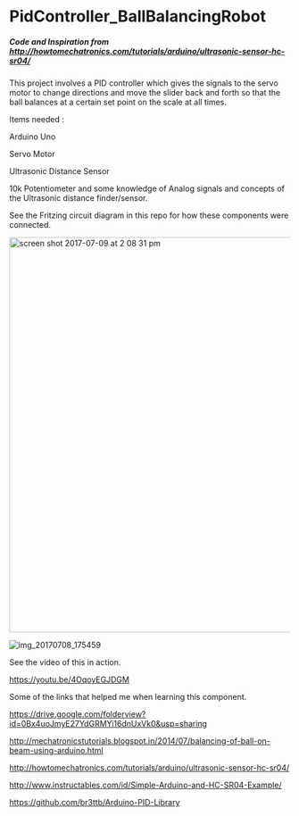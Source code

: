 # PidController_BallBalancingRobot

##### Code and Inspiration from http://howtomechatronics.com/tutorials/arduino/ultrasonic-sensor-hc-sr04/

This project involves a PID controller which gives the signals to the servo motor to change directions and move the slider back and forth so that the ball balances at a certain set point on the scale at all times.


Items needed :

Arduino Uno

Servo Motor

Ultrasonic Distance Sensor

10k Potentiometer
and some knowledge of Analog signals and concepts of the Ultrasonic distance finder/sensor.


See the Fritzing circuit diagram in this repo for how these components were connected.

<img width="708" alt="screen shot 2017-07-09 at 2 08 31 pm" src="https://user-images.githubusercontent.com/14288989/27992524-216f8222-64b4-11e7-8b43-8b5fb8382072.png">


![img_20170708_175459](https://user-images.githubusercontent.com/14288989/27992502-c904039c-64b3-11e7-8098-f2041ea96b31.png)


See the video of this in action.

https://youtu.be/4OqoyEGJDGM



Some of the links that helped me when learning this component.

https://drive.google.com/folderview?id=0Bx4uoJmyE27YdGRMYi16dnUxVk0&usp=sharing

http://mechatronicstutorials.blogspot.in/2014/07/balancing-of-ball-on-beam-using-arduino.html

http://howtomechatronics.com/tutorials/arduino/ultrasonic-sensor-hc-sr04/

http://www.instructables.com/id/Simple-Arduino-and-HC-SR04-Example/

https://github.com/br3ttb/Arduino-PID-Library


